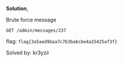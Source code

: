 **Solution**,

Brute force message

``GET /admin/messages/237``

flag: ``flag{3a5aed9baa7c7b3ba6cbe4a15425af3f}``

Solved by: kr3yzii